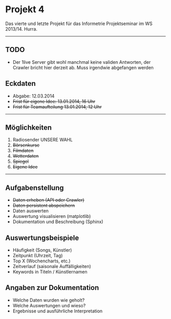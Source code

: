 Projekt 4
=========

Das vierte und letzte Projekt für das Informetrie Projektseminar im WS 2013/14. Hurra.

___


## TODO
* Der 1live Server gibt wohl manchmal keine validen Antworten, der Crawler bricht hier derzeit ab. Muss irgendwie abgefangen werden

## Eckdaten

* Abgabe: 12.03.2014
* ~~Frist für eigene Idee: 13.01.2014, 16 Uhr~~
* ~~Frist für Teamaufteilung 13.01.2014, 12 Uhr~~

___

## Möglichkeiten

1. Radiosender UNSERE WAHL
2. ~~Börsenkurse~~
3. ~~Filmdaten~~
4. ~~Wetterdaten~~
5. ~~Spiegel~~
6. ~~Eigene Idee~~

___

## Aufgabenstellung

* ~~Daten erheben (API oder Crawler)~~
* ~~Daten persistent abspeichern~~
* Daten auswerten
* Auswertung visualisieren (matplotlib)
* Dokumentation und Beschreibung (Sphinx)

## Auswertungsbeispiele

* Häufigkeit (Songs, Künstler)
* Zeitpunkt (Uhrzeit, Tag)
* Top X (Wochencharts, etc.)
* Zeitverlauf (saisonale Auffälligkeiten)
* Keywords in Titeln / Künstlernamen

## Angaben zur Dokumentation

* Welche Daten wurden wie geholt?
* Welche Auswertungen und wieso?
* Ergebnisse und ausführliche Interpretation

